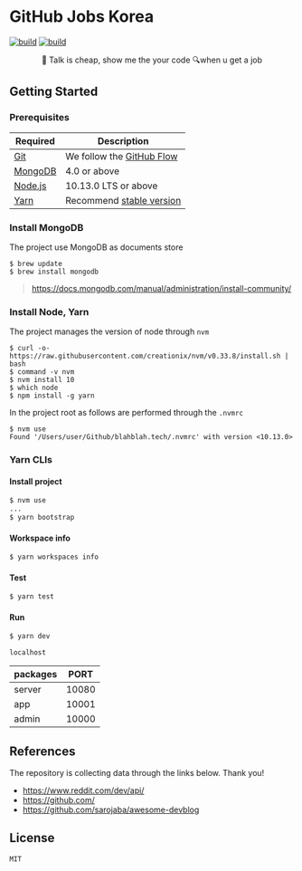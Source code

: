 # GitHub Jobs Korea

[![build][build-status-badge]][build-status-link]
[![build][codecov-badge]][codecov-link]

<div align="center">
  <p>💬 Talk is cheap, show me the your code 🔍when u get a job</p>
</div>

## Getting Started

### Prerequisites

Required | Description
--|--
[Git](https://git-scm.com/) | We follow the [GitHub Flow](https://guides.github.com/introduction/flow/)
[MongoDB](https://docs.mongodb.com/manual/tutorial/install-mongodb-on-os-x/#install-mongodb-community-edition) | 4.0 or above
[Node.js](nodejs.org) | 10.13.0 LTS or above
[Yarn](https://yarnpkg.com/lang/en/) | Recommend [stable version](https://github.com/yarnpkg/yarn/releases)

### Install MongoDB

The project use MongoDB as documents store

```
$ brew update
$ brew install mongodb
```
> https://docs.mongodb.com/manual/administration/install-community/

### Install Node, Yarn

The project manages the version of node through `nvm`

```
$ curl -o- https://raw.githubusercontent.com/creationix/nvm/v0.33.8/install.sh | bash
$ command -v nvm
$ nvm install 10
$ which node
$ npm install -g yarn
```

In the project root as follows are performed through the `.nvmrc`

```
$ nvm use
Found '/Users/user/Github/blahblah.tech/.nvmrc' with version <10.13.0>
```

### Yarn CLIs

#### Install project

```bash
$ nvm use
...
$ yarn bootstrap
```

#### Workspace info

```bash
$ yarn workspaces info
```

#### Test

```bash
$ yarn test
```

#### Run

```bash
$ yarn dev
```

`localhost`

packages | PORT
---|---
server | 10080
app | 10001
admin | 10000

## References

The repository is collecting data through the links below. Thank you!
- https://www.reddit.com/dev/api/
- https://github.com/
- https://github.com/sarojaba/awesome-devblog

## License

```
MIT
```

[build-status-badge]: https://travis-ci.org/stunstunstun/githubjobs.svg?branch=develop
[build-status-link]: https://travis-ci.org/stunstunstun/githubjobs

[codecov-badge]: https://codecov.io/gh/stunstunstun/githubjobs/branch/develop/graph/badge.svg
[codecov-link]: https://codecov.io/gh/stunstunstun/githubjobs

